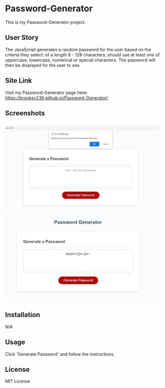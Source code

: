 # Password-Generator

This is my Password-Generator project.

## **User Story**

The JavaScript generates a random password for the user based on the criteria they select: of a length 8 - 128 characters; should use at least one of uppercase, lowercase, numerical or special characters. The password will then be displayed for the user to see.

## **Site Link**

Visit my Password-Generator page here: https://brooksy236.github.io/Password-Generator/ 

## **Screenshots**

![](screenshots/screenshot-1JPG.JPG)
![](screenshots/screenshot-2JPG.JPG)

## **Installation**

_N/A_

## **Usage**

Click 'Generate Password' and follow the instructions.

## **License**

MIT License
